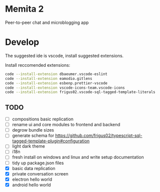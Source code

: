 # Memita 2

Peer-to-peer chat and microblogging app

# Develop

The suggested ide is vscode, install suggested extensions.

Install reccomended extensions:

```bash
code --install-extension dbaeumer.vscode-eslint
code --install-extension eamodio.gitlens
code --install-extension esbenp.prettier-vscode
code --install-extension vscode-icons-team.vscode-icons
code --install-extension frigus02.vscode-sql-tagged-template-literals
```

## TODO

- [ ] compositions basic replication
- [ ] rename ui and core modules to frontend and backend
- [ ] degrow bundle sizes
- [ ] generate schema for https://github.com/frigus02/typescript-sql-tagged-template-plugin#configuration
- [ ] light dark theme
- [ ] i18n
- [ ] fresh install on windows and linux and write setup documentation
- [ ] tidy up package.json files
- [x] basic data replication
- [x] private conversation screen
- [x] electron hello world
- [x] android hello world
